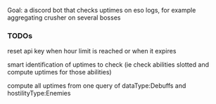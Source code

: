 Goal: a discord bot that checks uptimes on eso logs, for example aggregating crusher on several bosses

### TODOs

reset api key when hour limit is reached or when it expires

smart identification of uptimes to check (ie check abilities slotted and compute uptimes for those abilities)

compute all uptimes from one query of dataType:Debuffs and hostilityType:Enemies